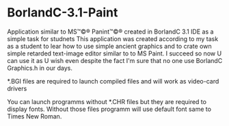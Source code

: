 # BorlandC-3.1-Paint
Application similar to MS™©® Panint™©® created in BorlandC 3.1 IDE as a simple task for studnets
This application was created according to my task as a student to lear how to use simple ancient graphics and to crate own simple retarded text-image editor similar to    to MS Paint. I succeed so now U can use it as U wish even despite the fact I'm sure that no one use BorlandC Graphics.h in our days.

*.BGI files are required to launch compiled files and will work as video-card drivers

You can launch programms without *.CHR files but they are required to display fonts. Without those files programm will use default font same to Times New Roman.
